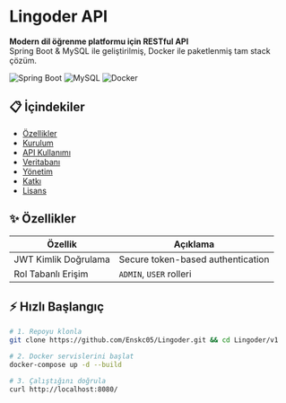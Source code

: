 # Lingoder API

**Modern dil öğrenme platformu için RESTful API**  
Spring Boot & MySQL ile geliştirilmiş, Docker ile paketlenmiş tam stack çözüm.

![Spring Boot](https://img.shields.io/badge/Spring_Boot-3.2.0-green)
![MySQL](https://img.shields.io/badge/MySQL-8.0-blue)
![Docker](https://img.shields.io/badge/Docker-✓-informational)

## 📋 İçindekiler
- [Özellikler](#-özellikler)
- [Kurulum](#-kurulum)
- [API Kullanımı](#-api-kullanımı)
- [Veritabanı](#-veritabanı)
- [Yönetim](#-yönetim)
- [Katkı](#-katkı)
- [Lisans](#-lisans)

## ✨ Özellikler

| Özellik                | Açıklama                                      |
|------------------------|-----------------------------------------------|
| JWT Kimlik Doğrulama   | Secure token-based authentication            |
| Rol Tabanlı Erişim     | `ADMIN`, `USER` rolleri           |



## ⚡ Hızlı Başlangıç

```bash
# 1. Repoyu klonla
git clone https://github.com/Enskc05/Lingoder.git && cd Lingoder/v1

# 2. Docker servislerini başlat
docker-compose up -d --build

# 3. Çalıştığını doğrula
curl http://localhost:8080/

